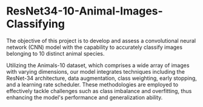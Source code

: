 # ResNet34-10-Animal-Images-Classifying
The objective of this project is to develop and assess a convolutional neural network (CNN) model with the capability to accurately classify images belonging to 10 distinct animal species.  
    
Utilizing the Animals-10 dataset, which comprises a wide array of images with varying dimensions, our model integrates techniques including the ResNet-34 architecture, data augmentation, class weighting, early stopping, and a learning rate scheduler. These methodologies are employed to effectively tackle challenges such as class imbalance and overfitting, thus enhancing the model's performance and generalization ability.
